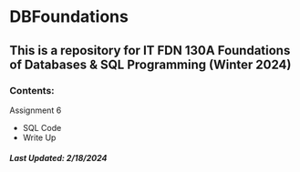 # DBFoundations
## This is a repository for IT FDN 130A Foundations of Databases & SQL Programming (Winter 2024)
### Contents:
  Assignment 6
  - SQL Code
  - Write Up














##### Last Updated: 2/18/2024
